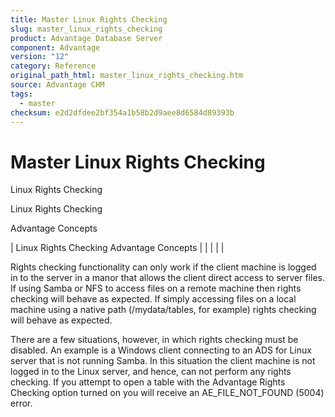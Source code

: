 ```yaml
---
title: Master Linux Rights Checking
slug: master_linux_rights_checking
product: Advantage Database Server
component: Advantage
version: "12"
category: Reference
original_path_html: master_linux_rights_checking.htm
source: Advantage CHM
tags:
  - master
checksum: e2d2dfdee2bf354a1b58b2d9aee8d6584d89393b
---
```


# Master Linux Rights Checking

Linux Rights Checking

Linux Rights Checking

Advantage Concepts

| Linux Rights Checking  Advantage Concepts |  |  |  |  |

Rights checking functionality can only work if the client machine is logged in to the server in a manor that allows the client direct access to server files. If using Samba or NFS to access files on a remote machine then rights checking will behave as expected. If simply accessing files on a local machine using a native path (/mydata/tables, for example) rights checking will behave as expected.

There are a few situations, however, in which rights checking must be disabled. An example is a Windows client connecting to an ADS for Linux server that is not running Samba. In this situation the client machine is not logged in to the Linux server, and hence, can not perform any rights checking. If you attempt to open a table with the Advantage Rights Checking option turned on you will receive an AE\_FILE\_NOT\_FOUND (5004) error.
